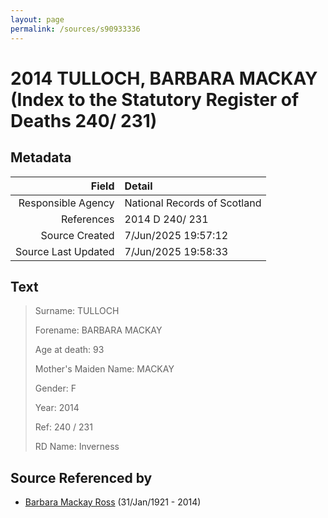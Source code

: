 ```yaml
---
layout: page
permalink: /sources/s90933336
---
```


# 2014 TULLOCH, BARBARA MACKAY (Index to the Statutory Register of Deaths 240/ 231)

## Metadata
Field | Detail
---:|:---
Responsible Agency | National Records of Scotland
References | 2014 D 240/ 231
Source Created | 7/Jun/2025 19:57:12
Source Last Updated | 7/Jun/2025 19:58:33

## Text

> Surname: TULLOCH
>
> Forename: BARBARA MACKAY
>
> Age at death: 93
>
> Mother's Maiden Name: MACKAY
>
> Gender: F
>
> Year: 2014
>
> Ref: 240 / 231
>
> RD Name: Inverness
>

## Source Referenced by

* [Barbara Mackay Ross](../people/@63405204@-barbara-mackay-ross-b1921-1-31-d2014.md) (31/Jan/1921 - 2014)
